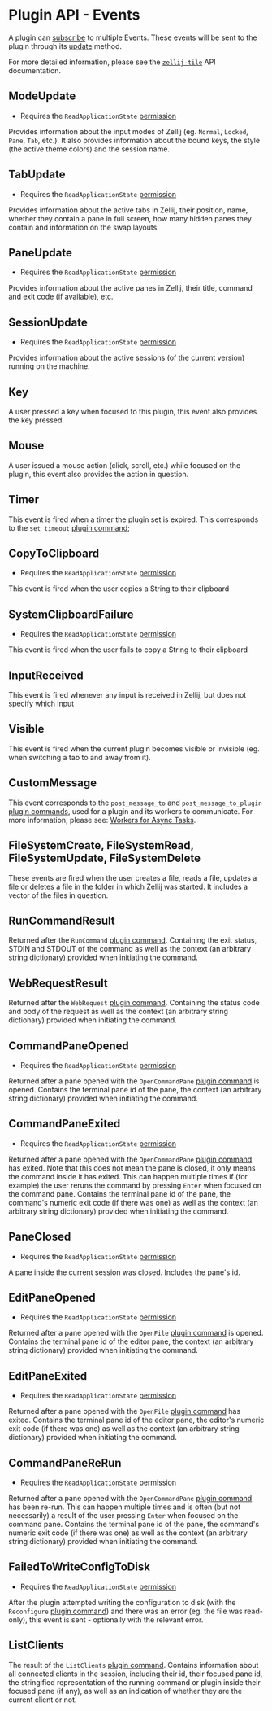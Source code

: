 # Plugin API - Events
A plugin can [subscribe](./plugin-api-commands.md#subscribe) to multiple Events. These events will be sent to the plugin through its [update](./plugin-lifecycle.md#update) method.

For more detailed information, please see the [`zellij-tile`](https://docs.rs/zellij-tile/latest/zellij_tile/) API documentation.

## ModeUpdate
* Requires the `ReadApplicationState` [permission](./plugin-api-permissions.md)

Provides information about the input modes of Zellij (eg. `Normal`, `Locked`, `Pane`, `Tab`, etc.). It also provides information about the bound keys, the style (the active theme colors) and the session name.

## TabUpdate
* Requires the `ReadApplicationState` [permission](./plugin-api-permissions.md)

Provides information about the active tabs in Zellij, their position, name, whether they contain a pane in full screen, how many hidden panes they contain and information on the swap layouts.

## PaneUpdate
* Requires the `ReadApplicationState` [permission](./plugin-api-permissions.md)

Provides information about the active panes in Zellij, their title, command and exit code (if available), etc.

## SessionUpdate
* Requires the `ReadApplicationState` [permission](./plugin-api-permissions.md)

Provides information about the active sessions (of the current version) running on the machine.

## Key

A user pressed a key when focused to this plugin, this event also provides the key pressed.

## Mouse

A user issued a mouse action (click, scroll, etc.) while focused on the plugin, this event also provides the action in question.

## Timer
This event is fired when a timer the plugin set is expired. This corresponds to the `set_timeout` [plugin command](./plugin-api-commands.md#set_timeout);

## CopyToClipboard
* Requires the `ReadApplicationState` [permission](./plugin-api-permissions.md)

This event is fired when the user copies a String to their clipboard

## SystemClipboardFailure
* Requires the `ReadApplicationState` [permission](./plugin-api-permissions.md)

This event is fired when the user fails to copy a String to their clipboard

## InputReceived
This event is fired whenever any input is received in Zellij, but does not specify which input

## Visible
This event is fired when the current plugin becomes visible or invisible (eg. when switching a tab to and away from it).

## CustomMessage
This event corresponds to the `post_message_to` and `post_message_to_plugin` [plugin commands](./plugin-api-commands.md), used for a plugin and its workers to communicate. For more information, please see: [Workers for Async Tasks](./plugin-api-workers.md).

## FileSystemCreate, FileSystemRead, FileSystemUpdate, FileSystemDelete
These events are fired when the user creates a file, reads a file, updates a file or deletes a file in the folder in which Zellij was started. It includes a vector of the files in question.

## RunCommandResult
Returned after the `RunCommand` [plugin command](./plugin-api-commands.md). Containing the exit status, STDIN and STDOUT of the command as well as the context (an arbitrary string dictionary) provided when initiating the command.

## WebRequestResult
Returned after the `WebRequest` [plugin command](./plugin-api-commands.md). Containing the status code and body of the request as well as the context (an arbitrary string dictionary) provided when initiating the command.

## CommandPaneOpened
* Requires the `ReadApplicationState` [permission](./plugin-api-permissions.md)

Returned after a pane opened with the `OpenCommandPane` [plugin command](./plugin-api-commands.md) is opened. Contains the terminal pane id of the pane, the context (an arbitrary string dictionary) provided when initiating the command.

## CommandPaneExited
* Requires the `ReadApplicationState` [permission](./plugin-api-permissions.md)

Returned after a pane opened with the `OpenCommandPane` [plugin command](./plugin-api-commands.md) has exited. Note that this does not mean the pane is closed, it only means the command inside it has exited. This can happen multiple times if (for example) the user reruns the command by pressing `Enter` when focused on the command pane. Contains the terminal pane id of the pane, the command's numeric exit code (if there was one) as well as the context (an arbitrary string dictionary) provided when initiating the command.

## PaneClosed
* Requires the `ReadApplicationState` [permission](./plugin-api-permissions.md)

A pane inside the current session was closed. Includes the pane's id.

## EditPaneOpened
* Requires the `ReadApplicationState` [permission](./plugin-api-permissions.md)

Returned after a pane opened with the `OpenFile` [plugin command](./plugin-api-commands.md) is opened. Contains the terminal pane id of the editor pane, the context (an arbitrary string dictionary) provided when initiating the command.

## EditPaneExited
* Requires the `ReadApplicationState` [permission](./plugin-api-permissions.md)

Returned after a pane opened with the `OpenFile` [plugin command](./plugin-api-commands.md) has exited. Contains the terminal pane id of the editor pane, the editor's numeric exit code (if there was one) as well as the context (an arbitrary string dictionary) provided when initiating the command.

## CommandPaneReRun
* Requires the `ReadApplicationState` [permission](./plugin-api-permissions.md)

Returned after a pane opened with the `OpenCommandPane` [plugin command](./plugin-api-commands.md) has been re-run. This can happen multiple times and is often (but not necessarily) a result of the user pressing `Enter` when focused on the command pane. Contains the terminal pane id of the pane, the command's numeric exit code (if there was one) as well as the context (an arbitrary string dictionary) provided when initiating the command.

## FailedToWriteConfigToDisk
* Requires the `ReadApplicationState` [permission](./plugin-api-permissions.md)

After the plugin attempted writing the configuration to disk (with the `Reconfigure` [plugin command](./plugin-api-commands.md)) and there was an error (eg. the file was read-only), this event is sent - optionally with the relevant error.

## ListClients
The result of the `ListClients` [plugin command](./plugin-api-commands.md). Contains information about all connected clients in the session, including their id, their focused pane id, the stringified representation of the running command or plugin inside their focused pane (if any), as well as an indication of whether they are the current client or not.
